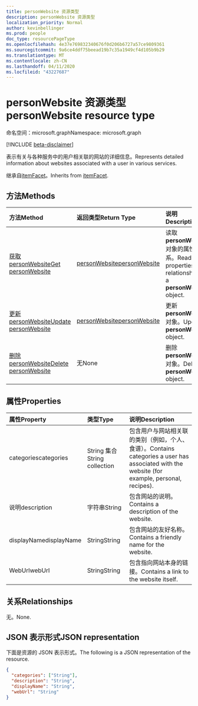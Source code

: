 ```yaml
---
title: personWebsite 资源类型
description: personWebsite 资源类型
localization_priority: Normal
author: kevinbellinger
ms.prod: people
doc_type: resourcePageType
ms.openlocfilehash: 4e37e769832340676f0d206b6727a57ce9809361
ms.sourcegitcommit: 9a6ce4ddf75beead19b7c35a1949cf4d105b9b29
ms.translationtype: MT
ms.contentlocale: zh-CN
ms.lasthandoff: 04/11/2020
ms.locfileid: "43227687"
---
```

# <a name="personwebsite-resource-type"></a><span data-ttu-id="e9355-103">personWebsite 资源类型</span><span class="sxs-lookup"><span data-stu-id="e9355-103">personWebsite resource type</span></span>

<span data-ttu-id="e9355-104">命名空间：microsoft.graph</span><span class="sxs-lookup"><span data-stu-id="e9355-104">Namespace: microsoft.graph</span></span>

[!INCLUDE [beta-disclaimer](../../includes/beta-disclaimer.md)]

<span data-ttu-id="e9355-105">表示有关与各种服务中的用户相关联的网站的详细信息。</span><span class="sxs-lookup"><span data-stu-id="e9355-105">Represents detailed information about websites associated with a user in various services.</span></span>

<span data-ttu-id="e9355-106">继承自[itemFacet](itemfacet.md)。</span><span class="sxs-lookup"><span data-stu-id="e9355-106">Inherits from [itemFacet](itemfacet.md).</span></span>

## <a name="methods"></a><span data-ttu-id="e9355-107">方法</span><span class="sxs-lookup"><span data-stu-id="e9355-107">Methods</span></span>

| <span data-ttu-id="e9355-108">方法</span><span class="sxs-lookup"><span data-stu-id="e9355-108">Method</span></span>                                                         | <span data-ttu-id="e9355-109">返回类型</span><span class="sxs-lookup"><span data-stu-id="e9355-109">Return Type</span></span>                       | <span data-ttu-id="e9355-110">说明</span><span class="sxs-lookup"><span data-stu-id="e9355-110">Description</span></span>                                                          |
|:---------------------------------------------------------------|:----------------------------------|:---------------------------------------------------------------------|
| [<span data-ttu-id="e9355-111">获取 personWebsite</span><span class="sxs-lookup"><span data-stu-id="e9355-111">Get personWebsite</span></span>](../api/personwebsite-get.md)               | [<span data-ttu-id="e9355-112">personWebsite</span><span class="sxs-lookup"><span data-stu-id="e9355-112">personWebsite</span></span>](personwebsite.md) | <span data-ttu-id="e9355-113">读取**personWebsite**对象的属性和关系。</span><span class="sxs-lookup"><span data-stu-id="e9355-113">Read the properties and relationships of a **personWebsite** object.</span></span> |
| [<span data-ttu-id="e9355-114">更新 personWebsite</span><span class="sxs-lookup"><span data-stu-id="e9355-114">Update personWebsite</span></span>](../api/personwebsite-update.md)         | [<span data-ttu-id="e9355-115">personWebsite</span><span class="sxs-lookup"><span data-stu-id="e9355-115">personWebsite</span></span>](personwebsite.md) | <span data-ttu-id="e9355-116">更新**personWebsite**对象。</span><span class="sxs-lookup"><span data-stu-id="e9355-116">Update a **personWebsite** object.</span></span>                                   |
| [<span data-ttu-id="e9355-117">删除 personWebsite</span><span class="sxs-lookup"><span data-stu-id="e9355-117">Delete personWebsite</span></span>](../api/personwebsite-delete.md)         | <span data-ttu-id="e9355-118">无</span><span class="sxs-lookup"><span data-stu-id="e9355-118">None</span></span>                              | <span data-ttu-id="e9355-119">删除**personWebsite**对象。</span><span class="sxs-lookup"><span data-stu-id="e9355-119">Delete a **personWebsite** object.</span></span>                                   |

## <a name="properties"></a><span data-ttu-id="e9355-120">属性</span><span class="sxs-lookup"><span data-stu-id="e9355-120">Properties</span></span>

| <span data-ttu-id="e9355-121">属性</span><span class="sxs-lookup"><span data-stu-id="e9355-121">Property</span></span>     | <span data-ttu-id="e9355-122">类型</span><span class="sxs-lookup"><span data-stu-id="e9355-122">Type</span></span>              | <span data-ttu-id="e9355-123">说明</span><span class="sxs-lookup"><span data-stu-id="e9355-123">Description</span></span>                                                                                   |
|:-------------|:------------------|:----------------------------------------------------------------------------------------------|
|<span data-ttu-id="e9355-124">categories</span><span class="sxs-lookup"><span data-stu-id="e9355-124">categories</span></span>    |<span data-ttu-id="e9355-125">String 集合</span><span class="sxs-lookup"><span data-stu-id="e9355-125">String collection</span></span>  | <span data-ttu-id="e9355-126">包含用户与网站相关联的类别（例如，个人、食谱）。</span><span class="sxs-lookup"><span data-stu-id="e9355-126">Contains categories a user has associated with the website (for example, personal, recipes).</span></span>  |
|<span data-ttu-id="e9355-127">说明</span><span class="sxs-lookup"><span data-stu-id="e9355-127">description</span></span>   |<span data-ttu-id="e9355-128">字符串</span><span class="sxs-lookup"><span data-stu-id="e9355-128">String</span></span>             | <span data-ttu-id="e9355-129">包含网站的说明。</span><span class="sxs-lookup"><span data-stu-id="e9355-129">Contains a description of the website.</span></span>                                                        |
|<span data-ttu-id="e9355-130">displayName</span><span class="sxs-lookup"><span data-stu-id="e9355-130">displayName</span></span>   |<span data-ttu-id="e9355-131">String</span><span class="sxs-lookup"><span data-stu-id="e9355-131">String</span></span>             | <span data-ttu-id="e9355-132">包含网站的友好名称。</span><span class="sxs-lookup"><span data-stu-id="e9355-132">Contains a friendly name for the website.</span></span>                                                     |
|<span data-ttu-id="e9355-133">WebUrl</span><span class="sxs-lookup"><span data-stu-id="e9355-133">webUrl</span></span>        |<span data-ttu-id="e9355-134">String</span><span class="sxs-lookup"><span data-stu-id="e9355-134">String</span></span>             | <span data-ttu-id="e9355-135">包含指向网站本身的链接。</span><span class="sxs-lookup"><span data-stu-id="e9355-135">Contains a link to the website itself.</span></span>                                                        |

## <a name="relationships"></a><span data-ttu-id="e9355-136">关系</span><span class="sxs-lookup"><span data-stu-id="e9355-136">Relationships</span></span>

<span data-ttu-id="e9355-137">无。</span><span class="sxs-lookup"><span data-stu-id="e9355-137">None.</span></span>

## <a name="json-representation"></a><span data-ttu-id="e9355-138">JSON 表示形式</span><span class="sxs-lookup"><span data-stu-id="e9355-138">JSON representation</span></span>

<span data-ttu-id="e9355-139">下面是资源的 JSON 表示形式。</span><span class="sxs-lookup"><span data-stu-id="e9355-139">The following is a JSON representation of the resource.</span></span>

<!-- {
  "blockType": "resource",
  "optionalProperties": [

  ],
  "@odata.type": "microsoft.graph.personWebsite",
  "baseType": ""
}-->

```json
{
  "categories": ["String"],
  "description": "String",
  "displayName": "String",
  "webUrl": "String"
}
```

<!-- uuid: 16cd6b66-4b1a-43a1-adaf-3a886856ed98
2019-02-04 14:57:30 UTC -->
<!-- {
  "type": "#page.annotation",
  "description": "personWebsite resource",
  "keywords": "",
  "section": "documentation",
  "tocPath": ""
}-->
